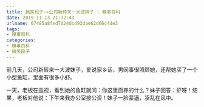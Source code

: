 ```yaml
---
title: 搞笑段子->公司新转来一大波妹子 | 糗事百科
date: 2019-11-13 21:32:43
urlname: 07485a8fed7d24dcd93dae62d66c4de3
tags: 
- 糗事百科
categories:
- 糗事百科
- 搞笑段子
---
```

前几天，公司新转来一大波妹子，爱说家乡话，男同事很照顾她，还帮她买了一个小型鱼缸，里面有很多小虾。

一天，老板在巡视，看到她的鱼缸就问：你这里面养的什么？妹子回答：虾呀！结果，老板对他说：下午来我办公室接公资！妹子一脸蒙逼，凌乱在风中。


